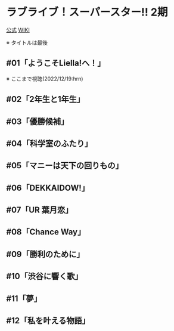 # ラブライブ！スーパースター!! 2期

[公式](https://www.lovelive-anime.jp/yuigaoka/) 
[WIKI](https://ja.wikipedia.org/wiki/%E3%83%A9%E3%83%96%E3%83%A9%E3%82%A4%E3%83%96!%E3%82%B9%E3%83%BC%E3%83%91%E3%83%BC%E3%82%B9%E3%82%BF%E3%83%BC!!) 

※ タイトルは最後

## #01「ようこそLiella!へ！」

※ ここまで視聴(2022/12/19:hrn)

## #02「2年生と1年生」

## #03「優勝候補」

## #04「科学室のふたり」

## #05「マニーは天下の回りもの」

## #06「DEKKAIDOW!」

## #07「UR 葉月恋」

## #08「Chance Way」

## #09「勝利のために」

## #10「渋谷に響く歌」

## #11「夢」

## #12「私を叶える物語」
